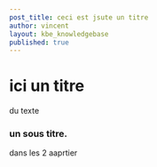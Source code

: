 ```yaml
---
post_title: ceci est jsute un titre
author: vincent
layout: kbe_knowledgebase
published: true
---
```


# ici un titre

du texte
### un sous titre.


dans les 2 aaprtier